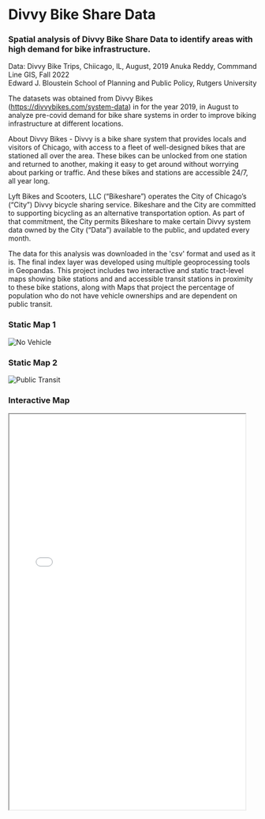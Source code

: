 # Divvy Bike Share Data 
### Spatial analysis of Divvy Bike Share Data to identify areas with high demand for bike infrastructure. 
Data: Divvy Bike Trips, Chiicago, IL, August, 2019
Anuka Reddy, Commmand Line GIS, Fall 2022  
Edward J. Bloustein School of Planning and Public Policy, Rutgers University

The datasets was obtained from Divvy Bikes (https://divvybikes.com/system-data) in for the year 2019, in August to analyze pre-covid demand for bike share systems in order to improve biking infrastructure at different locations. 

About Divvy Bikes - Divvy is a bike share system that provides locals and visitors of Chicago, with access to a fleet of well-designed bikes that are stationed all over the area. These bikes can be unlocked from one station and returned to another, making it easy to get around without worrying about parking or traffic. And these bikes and stations are accessible 24/7, all year long.

Lyft Bikes and Scooters, LLC (“Bikeshare”) operates the City of Chicago’s (“City”) Divvy bicycle sharing service. Bikeshare and the City are committed to supporting bicycling as an alternative transportation option. As part of that commitment, the City permits Bikeshare to make certain Divvy system data owned by the City (“Data”) available to the public, and updated every month. 

The data for this analysis was downloaded in the 'csv' format and used as it is. 
The final index layer was developed using multiple geoprocessing tools in Geopandas.
This project includes two interactive and static tract-level maps showing bike stations and and accessible transit stations in proximity to these bike stations, along with Maps that project the percentage of population who do not have vehicle ownerships and are dependent on public transit. 

### Static Map 1
![No Vehicle](https://user-images.githubusercontent.com/132031769/235049318-4fed566d-6bae-40c6-8228-069df3af2c92.png)

### Static Map 2
![Public Transit](https://user-images.githubusercontent.com/132031769/235045761-92c18e9e-e8cd-4501-997b-5027cfc102e6.png)

### Interactive Map  
<iframe src="Bus_Stops.html" height="800" width="95%"></iframe>


